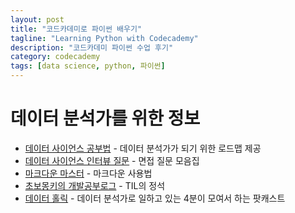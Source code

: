 ```yaml
---
layout: post
title: "코드카데미로 파이썬 배우기"
tagline: "Learning Python with Codecademy"
description: "코드카데미 파이썬 수업 후기"
category: codecademy
tags: [data science, python, 파이썬]
---
```


# 데이터 분석가를 위한 정보

* [데이터 사이언스 공부법](https://github.com/Team-Neighborhood/I-want-to-study-Data-Science/wiki/%EB%8D%B0%EC%9D%B4%ED%84%B0-%EB%B6%84%EC%84%9D%EA%B0%80) - 데이터 분석가가 되기 위한 로드맵 제공
* [데이터 사이언스 인터뷰 질문](https://github.com/zzsza/Datascience-Interview-Questions) - 면접 질문 모음집
* [마크다운 마스터](https://guides.github.com/features/mastering-markdown/) - 마크다운 사용법
* [초보몽키의 개발공부로그](https://wayhome25.github.io/) - TIL의 정석
* [데이터 홀릭](http://www.podbbang.com/ch/1771386) - 데이터 분석가로 일하고 있는 4분이 모여서 하는 팟캐스트
